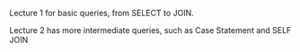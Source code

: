 Lecture 1 for basic queries, from SELECT to JOIN.

Lecture 2 has more intermediate queries, such as Case Statement and SELF JOIN
